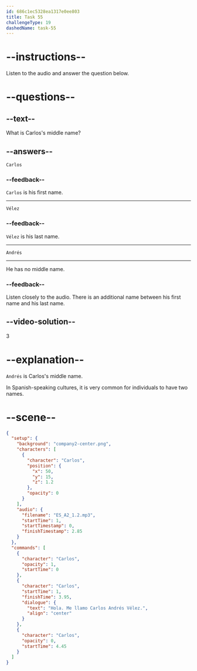 ```yaml
---
id: 686c1ec5328ea1317e0ee803
title: Task 55
challengeType: 19
dashedName: task-55
---
```


<!-- (Audio) Carlos: Hola. Me llamo Carlos Andrés Vélez. -->

# --instructions--

Listen to the audio and answer the question below.

# --questions--

## --text--

What is Carlos's middle name?

## --answers--

`Carlos`

### --feedback--

`Carlos` is his first name.

---

`Vélez`

### --feedback--

`Vélez` is his last name.

---

`Andrés`

---

He has no middle name.

### --feedback--

Listen closely to the audio. There is an additional name between his first name and his last name.

## --video-solution--

3

# --explanation--

`Andrés` is Carlos's middle name. 

In Spanish-speaking cultures, it is very common for individuals to have two names.

# --scene--

```json
{
  "setup": {
    "background": "company2-center.png",
    "characters": [
      {
        "character": "Carlos",
        "position": {
          "x": 50,
          "y": 15,
          "z": 1.2
        },
        "opacity": 0
      }
    ],
    "audio": {
      "filename": "ES_A2_1.2.mp3",
      "startTime": 1,
      "startTimestamp": 0,
      "finishTimestamp": 2.85
    }
  },
  "commands": [
    {
      "character": "Carlos",
      "opacity": 1,
      "startTime": 0
    },
    {
      "character": "Carlos",
      "startTime": 1,
      "finishTime": 3.95,
      "dialogue": {
        "text": "Hola. Me llamo Carlos Andrés Vélez.",
        "align": "center"
      }
    },
    {
      "character": "Carlos",
      "opacity": 0,
      "startTime": 4.45
    }
  ]
}
```
